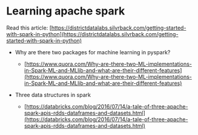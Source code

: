 # Learning apache spark

Read this article: [https://districtdatalabs.silvrback.com/getting-started-with-spark-in-python](https://districtdatalabs.silvrback.com/getting-started-with-spark-in-python)


* Why are there two packages for machine learning in pyspark?
  + [https://www.quora.com/Why-are-there-two-ML-implementations-in-Spark-ML-and-MLlib-and-what-are-their-different-features](https://www.quora.com/Why-are-there-two-ML-implementations-in-Spark-ML-and-MLlib-and-what-are-their-different-features)
  
* Three data structures in spark
  + [https://databricks.com/blog/2016/07/14/a-tale-of-three-apache-spark-apis-rdds-dataframes-and-datasets.html](https://databricks.com/blog/2016/07/14/a-tale-of-three-apache-spark-apis-rdds-dataframes-and-datasets.html)
